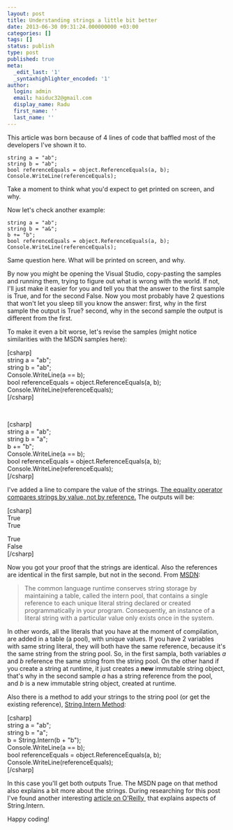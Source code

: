 ```yaml
---
layout: post
title: Understanding strings a little bit better
date: 2013-06-30 09:31:24.000000000 +03:00
categories: []
tags: []
status: publish
type: post
published: true
meta:
  _edit_last: '1'
  _syntaxhighlighter_encoded: '1'
author:
  login: admin
  email: haiduc32@gmail.com
  display_name: Radu
  first_name: ''
  last_name: ''
---
```

<p>This article was born because of 4 lines of code that baffled most of the developers I've shown it to.</p>

	string a = "ab";
	string b = "ab";
	bool referenceEquals = object.ReferenceEquals(a, b);
	Console.WriteLine(referenceEquals);

Take a moment to think what you'd expect to get printed on screen, and why.

Now let's check another example:

	string a = "ab";
	string b = "a&";
	b += "b";
	bool referenceEquals = object.ReferenceEquals(a, b);
	Console.WriteLine(referenceEquals);

<p>Same question here. What will be printed on screen, and why.</p>
<p>By now you might be opening the Visual Studio, copy-pasting the samples and running them, trying to figure out what is wrong with the world. If not, I'll just make it easier for you and tell you that the answer to the first sample is True, and for the second False. Now you most probably have 2 questions that won't let you sleep till you know the answer: first, why in the first sample the output is True? second, why in the second sample the output is different from the first.</p>
<p>To make it even a bit worse, let's revise the samples (might notice similarities with the MSDN samples here):</p>
<p>[csharp]<br />
string a = &quot;ab&quot;;<br />
string b = &quot;ab&quot;;<br />
Console.WriteLine(a == b);<br />
bool referenceEquals = object.ReferenceEquals(a, b);<br />
Console.WriteLine(referenceEquals);<br />
[/csharp]</p>
<p>&nbsp;</p>
<p>[csharp]<br />
string a = &quot;ab&quot;;<br />
string b = &quot;a&quot;;<br />
b += &quot;b&quot;;<br />
Console.WriteLine(a == b);<br />
bool referenceEquals = object.ReferenceEquals(a, b);<br />
Console.WriteLine(referenceEquals);<br />
[/csharp]</p>
<p>I've added a line to compare the value of the strings. <a href="http://msdn.microsoft.com/en-us/library/vstudio/362314fe.aspx" target="_blank">The equality operator compares strings by value, not by reference.</a> The outputs will be:</p>
<p>[csharp]<br />
True<br />
True</p>
<p>True<br />
False<br />
[/csharp]</p>
<p>Now you got your proof that the strings are identical. Also the references are identical in the first sample, but not in the second. From <a href="http://msdn.microsoft.com/en-us/library/system.string.intern.aspx" target="_blank">MSDN</a>:</p>
<blockquote><p>The common language runtime conserves string storage by maintaining a table, called the intern pool, that contains a single reference to each unique literal string declared or created programmatically in your program. Consequently, an instance of a literal string with a particular value only exists once in the system.</p></blockquote>
<p>In other words, all the literals that you have at the moment of compilation, are added in a table (a pool), with unique values. If you have 2 variables with same string literal, they will both have the same reference, because it's the same string from the string pool. So, in the first sampla, both variables <em>a</em> and <em>b</em> reference the same string from the string pool. On the other hand if you create a string at runtime, it just creates a <strong>new</strong> immutable string object, that's why in the second sample <em>a</em> has a string reference from the pool, and <em>b</em> is a new immutable string object, created at runtime.<em><br />
</em></p>
<p>Also there is a method to add your strings to the string pool (or get the existing reference), <a href="http://msdn.microsoft.com/en-us/library/system.string.intern.aspx" target="_blank">String.Intern Method</a>:</p>
<p>[csharp]<br />
string a = &quot;ab&quot;;<br />
string b = &quot;a&quot;;<br />
b = String.Intern(b + &quot;b&quot;);<br />
Console.WriteLine(a == b);<br />
bool referenceEquals = object.ReferenceEquals(a, b);<br />
Console.WriteLine(referenceEquals);<br />
[/csharp]</p>
<p>In this case you'll get both outputs True. The MSDN page on that method also explains a bit more about the strings. During researching for this post I've found another interesting <a href="http://broadcast.oreilly.com/2010/08/understanding-c-stringintern-m.html" target="_blank">article on O'Reilly </a> that explains aspects of String.Intern.</p>
<p>Happy coding!</p>
